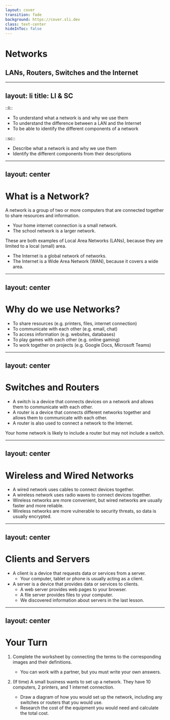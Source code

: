 ```yaml
---
layout: cover
transition: fade
background: https://cover.sli.dev
class: text-center
hideInToc: false
---
```


# Networks

## LANs, Routers, Switches and the Internet
---
layout: li
title: LI & SC
---
::li::

- To understand what a network is and why we use them
- To understand the difference between a LAN and the Internet
- To be able to identify the different components of a network

::sc::
- Describe what a network is and why we use them
- Identify the different components from their descriptions

---
layout: center
---
# What is a Network?

A network is a group of two or more computers that are connected together to share resources and information.

- Your home internet connection is a small network.
- The school network is a larger network. 

These are both examples of Local Area Networks (LANs), because they are limited to a local (small) area.

- The Internet is a global network of networks.
- The Internet is a Wide Area Network (WAN), because it covers a wide area.

---
layout: center
---

# Why do we use Networks?

- To share resources (e.g. printers, files, internet connection)
- To communicate with each other (e.g. email, chat)
- To access information (e.g. websites, databases)
- To play games with each other (e.g. online gaming)
- To work together on projects (e.g. Google Docs, Microsoft Teams)

---
layout: center
---

# Switches and Routers
- A switch is a device that connects devices on a network and allows them to communicate with each other.
- A router is a device that connects different networks together and allows them to communicate with each other.
- A router is also used to connect a network to the Internet.

Your home network is likely to include a router but may not include a switch.

---
layout: center
---

# Wireless and Wired Networks

- A wired network uses cables to connect devices together.
- A wireless network uses radio waves to connect devices together.
- Wireless networks are more convenient, but wired networks are usually faster and more reliable.
- Wireless networks are more vulnerable to security threats, so data is usually encrypted.

---
layout: center
---

# Clients and Servers

- A client is a device that requests data or services from a server.
    - Your computer, tablet or phone is usually acting as a client.
- A server is a device that provides data or services to clients.
    - A web server provides web pages to your browser.
    - A file server provides files to your computer.
    - We discovered information about servers in the last lesson.

---
layout: center
---

# Your Turn

1. Complete the worksheet by connecting the terms to the corresponding images and their definitions.
    - You can work with a partner, but you must write your own answers.

2. (If time) A small business wants to set up a network. They have 10 computers, 2 printers, and 1 internet connection. 
    - Draw a diagram of how you would set up the network, including any switches or routers that you would use.
    - Research the cost of the equipment you would need and calculate the total cost.
